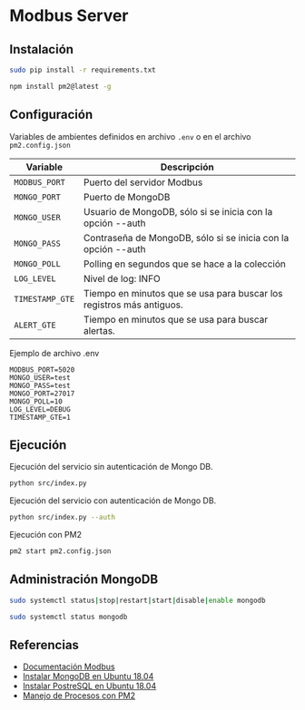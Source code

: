 # Modbus Server

## Instalación

```bash
sudo pip install -r requirements.txt
```

```bash
npm install pm2@latest -g
```

## Configuración

Variables de ambientes definidos en archivo ```.env``` o en el archivo ```pm2.config.json```

| Variable | Descripción |
|---|---|
| ```MODBUS_PORT``` | Puerto del servidor Modbus |
| ```MONGO_PORT``` | Puerto de MongoDB |
| ```MONGO_USER``` | Usuario de MongoDB, sólo si se inicia con la opción --auth |
| ```MONGO_PASS``` | Contraseña de MongoDB, sólo si se inicia con la opción --auth |
| ```MONGO_POLL``` | Polling en segundos que se hace a la colección |
| ```LOG_LEVEL``` | Nivel de log: INFO|DEBUG |
| ```TIMESTAMP_GTE``` | Tiempo en minutos que se usa para buscar los registros más antiguos. |
| ```ALERT_GTE``` | Tiempo en minutos que se usa para buscar alertas. |

Ejemplo de archivo .env

```
MODBUS_PORT=5020
MONGO_USER=test
MONGO_PASS=test
MONGO_PORT=27017
MONGO_POLL=10
LOG_LEVEL=DEBUG
TIMESTAMP_GTE=1
```

## Ejecución

Ejecución del servicio sin autenticación de Mongo DB.

```bash
python src/index.py
```

Ejecución del servicio con autenticación de Mongo DB.

```bash
python src/index.py --auth
```

Ejecución con PM2 

```bash
pm2 start pm2.config.json
```

## Administración MongoDB

```bash
sudo systemctl status|stop|restart|start|disable|enable mongodb
```

```bash
sudo systemctl status mongodb
```

## Referencias

- [Documentación Modbus](https://pymodbustcp.readthedocs.io)
- [Instalar MongoDB en Ubuntu 18.04](https://www.digitalocean.com/community/tutorials/como-instalar-mongodb-en-ubuntu-18-04-es)
- [Instalar PostreSQL en Ubuntu 18.04](https://www.digitalocean.com/community/tutorials/como-instalar-y-utilizar-postgresql-en-ubuntu-18-04-es)
- [Manejo de Procesos con PM2](https://pm2.keymetrics.io/docs/usage/process-management/)

